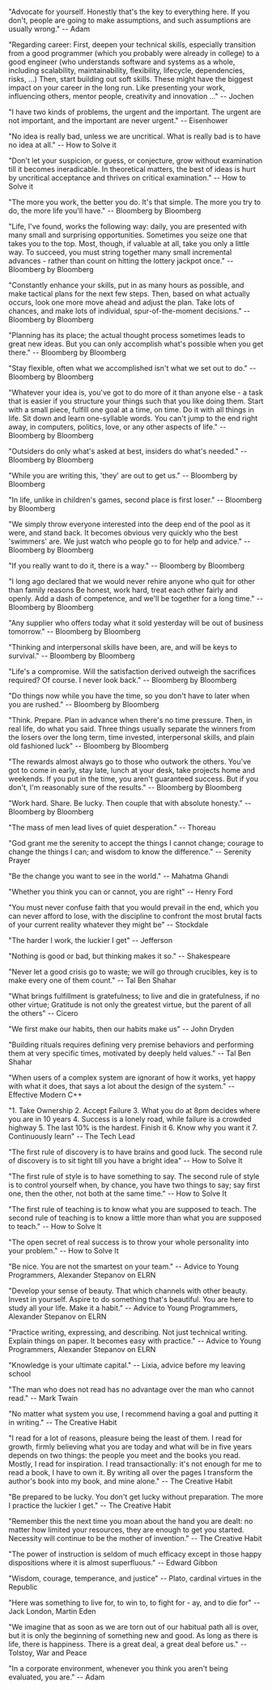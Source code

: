 "Advocate for yourself. Honestly that's the key to everything here. If you don't, people are going to make assumptions, and such assumptions are usually wrong."
-- Adam

"Regarding career: First, deepen your technical skills, especially transition from a good programmer (which you probably were already in college) to a good engineer (who understands software and systems as a whole, including scalability, maintainability, flexibility, lifecycle, dependencies, risks, ...)
Then, start building out soft skills. These might have the biggest impact on your career in the long run. Like presenting your work, influencing others, mentor people, creativity and innovation ..."
-- Jochen

"I have two kinds of problems, the urgent and the important. The urgent are not important, and the important are never urgent." -- Eisenhower

"No idea is really bad, unless we are uncritical. What is really bad is to have no idea at all."
-- How to Solve it

"Don't let your suspicion, or guess, or conjecture, grow without examination till it becomes ineradicable.
In theoretical matters, the best of ideas is hurt by uncritical acceptance and thrives on critical examination."
-- How to Solve it

"The more you work, the better you do. It's that simple.
The more you try to do, the more life you'll have."
-- Bloomberg by Bloomberg

"Life, I've found, works the following way: daily, you are presented with many small and surprising opportunities. Sometimes you seize one that takes you to the top. Most, though, if valuable at all, take you only a little way. To succeed, you must string together many small incremental advances - rather than count on hitting the lottery jackpot once."
-- Bloomberg by Bloomberg

"Constantly enhance your skills, put in as many hours as possible, and make tactical plans for the next few steps. Then, based on what actually occurs, look one more move ahead and adjust the plan. Take lots of chances, and make lots of individual, spur-of-the-moment decisions."
-- Bloomberg by Bloomberg

"Planning has its place; the actual thought process sometimes leads to great new ideas. But you can only accomplish what's possible when you get there."
-- Bloomberg by Bloomberg

"Stay flexible, often what we accomplished isn't what we set out to do."
-- Bloomberg by Bloomberg

"Whatever your idea is, you've got to do more of it than anyone else - a task that is easier if you structure your things such that you like doing them.
Start with a small piece, fulfill one goal at a time, on time. Do it with all things in life. Sit down and learn one-syllable words. You can't jump to the end right away, in computers, politics, love, or any other aspects of life."
-- Bloomberg by Bloomberg

"Outsiders do only what's asked at best, insiders do what's needed."
-- Bloomberg by Bloomberg

"While you are writing this, 'they' are out to get us."
-- Bloomberg by Bloomberg

"In life, unlike in children's games, second place is first loser."
-- Bloomberg by Bloomberg

"We simply throw everyone interested into the deep end of the pool as it were, and stand back. It becomes obvious very quickly who the best 'swimmers' are. We just watch who people go to for help and advice."
-- Bloomberg by Bloomberg

"If you really want to do it, there is a way."
-- Bloomberg by Bloomberg

"I long ago declared that we would never rehire anyone who quit for other than family reasons
Be honest, work hard, treat each other fairly and openly. Add a dash of competence, and we'll be together for a long time."
-- Bloomberg by Bloomberg

"Any supplier who offers today what it sold yesterday will be out of business tomorrow."
-- Bloomberg by Bloomberg

"Thinking and interpersonal skills have been, are, and will be keys to survival."
-- Bloomberg by Bloomberg

"Life's a compromise. Will the satisfaction derived outweigh the sacrifices required? Of course. I never look back."
-- Bloomberg by Bloomberg

"Do things now while you have the time, so you don't have to later when you are rushed."
-- Bloomberg by Bloomberg

"Think. Prepare. Plan in advance when there's no time pressure. Then, in real life, do what you said.
Three things usually separate the winners from the losers over the long term, time invested, interpersonal skills, and plain old fashioned luck"
-- Bloomberg by Bloomberg

"The rewards almost always go to those who outwork the others. You've got to come in early, stay late, lunch at your desk, take projects home and weekends. If you put in the time, you aren't guaranteed success. But if you don't, I'm reasonably sure of the results."
-- Bloomberg by Bloomberg

"Work hard. Share. Be lucky. Then couple that with absolute honesty."
-- Bloomberg by Bloomberg

"The mass of men lead lives of quiet desperation."
-- Thoreau

"God grant me the serenity
to accept the things I cannot change; 
courage to change the things I can; 
and wisdom to know the difference."
-- Serenity Prayer

"Be the change you want to see in the world."
-- Mahatma Ghandi

"Whether you think you can or cannot, you are right"
-- Henry Ford

"You must never confuse faith that you would prevail in the end, which you can never afford to lose, with the discipline to confront the most brutal facts of your current reality whatever they might be"
-- Stockdale

"The harder I work, the luckier I get"
-- Jefferson

"Nothing is good or bad, but thinking makes it so."
-- Shakespeare

"Never let a good crisis go to waste; we will go through crucibles, key is to make every one of them count."
-- Tal Ben Shahar

"What brings fulfillment is gratefulness; to live and die in gratefulness, if no other virtue; Gratitude is not only the greatest virtue, but the parent of all the others"
-- Cicero

"We first make our habits, then our habits make us"
-- John Dryden

"Building rituals requires defining very premise behaviors and performing them at very specific times, motivated by deeply held values."
-- Tal Ben Shahar

"When users of a complex system are ignorant of how it works, yet happy with what it does, that says a lot about the design of the system."
-- Effective Modern C++

"1. Take Ownership
2. Accept Failure
3. What you do at 8pm decides where you are in 10 years
4. Success is a lonely road, while failure is a crowded highway
5. The last 10% is the hardest. Finish it
6. Know why you want it
7. Continuously learn"
-- The Tech Lead

"The first rule of discovery is to have brains and good luck. The second rule of discovery is to sit tight till you have a bright idea"
-- How to Solve It

"The first rule of style is to have something to say. The second rule of style is to control yourself when, by chance, you have two things to say; say first one, then the other, not both at the same time."
-- How to Solve It

"The first rule of teaching is to know what you are supposed to teach. The second rule of teaching is to know a little more than what you are supposed to teach."
-- How to Solve It

"The open secret of real success is to throw your whole personality into your problem."
-- How to Solve It

"Be nice. You are not the smartest on your team."
-- Advice to Young Programmers, Alexander Stepanov on ELRN

"Develop your sense of beauty. That which channels with other beauty. Invest in yourself. Aspire to do something that's beautiful. You are here to study all your life. Make it a habit."
-- Advice to Young Programmers, Alexander Stepanov on ELRN

"Practice writing, expressing, and describing. Not just technical writing. Explain things on paper. It becomes easy with practice."
-- Advice to Young Programmers, Alexander Stepanov on ELRN

"Knowledge is your ultimate capital."
-- Lixia, advice before my leaving school

"The man who does not read has no advantage over the man who cannot read."
-- Mark Twain

"No matter what system you use, I recommend having a goal and putting it in writing."
-- The Creative Habit

"I read for a lot of reasons, pleasure being the least of them. I read for growth, firmly believing what you are today and what will be in five years depends on two things: the people you meet and the books you read.
Mostly, I read for inspiration.
I read transactionally: it's not enough for me to read a book, I have to own it. By writing all over the pages I transform the author's book into my book, and mine alone."
-- The Creative Habit

"Be prepared to be lucky. You don't get lucky without preparation.
The more I practice the luckier I get."
-- The Creative Habit

"Remember this the next time you moan about the hand you are dealt: no matter how limited your resources, they are enough to get you started.
Necessity will continue to be the mother of invention."
-- The Creative Habit

"The power of instruction is seldom of much efficacy except in those happy dispositions where it is almost superfluous."
-- Edward Gibbon

"Wisdom, courage, temperance, and justice"
-- Plato, cardinal virtues in the Republic

"Here was something to live for, to win to, to fight for - ay, and to die for"
-- Jack London, Martin Eden

"We imagine that as soon as we are torn out of our habitual path all is over, but it is only the beginning of something new and good. As long as there is life, there is happiness. There is a great deal, a great deal before us."
-- Tolstoy, War and Peace

"In a corporate environment, whenever you think you aren't being evaluated, you are."
-- Adam
